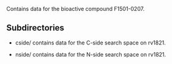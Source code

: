 Contains data for the bioactive compound F1501-0207.

## Subdirectories

- cside/ contains data for the C-side search space on rv1821.

- nside/ contains data for the N-side search space on rv1821.

